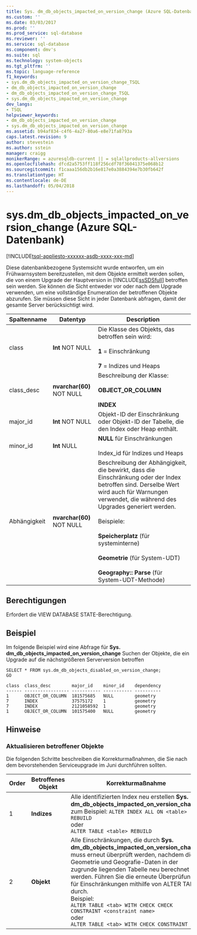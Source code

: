 ```yaml
---
title: Sys. dm_db_objects_impacted_on_version_change (Azure SQL-Datenbank) | Microsoft Docs
ms.custom: ''
ms.date: 03/03/2017
ms.prod: ''
ms.prod_service: sql-database
ms.reviewer: ''
ms.service: sql-database
ms.component: dmv's
ms.suite: sql
ms.technology: system-objects
ms.tgt_pltfrm: ''
ms.topic: language-reference
f1_keywords:
- sys.dm_db_objects_impacted_on_version_change_TSQL
- dm_db_objects_impacted_on_version_change
- dm_db_objects_impacted_on_version_change_TSQL
- sys.dm_db_objects_impacted_on_version_change
dev_langs:
- TSQL
helpviewer_keywords:
- dm_db_objects_impacted_on_version_change
- sys.dm_db_objects_impacted_on_version_change
ms.assetid: b94af834-c4f6-4a27-80a6-e8e71fa8793a
caps.latest.revision: 9
author: stevestein
ms.author: sstein
manager: craigg
monikerRange: = azuresqldb-current || = sqlallproducts-allversions
ms.openlocfilehash: dfcd2a5753ff118f256cdf78f36041375e068b12
ms.sourcegitcommit: f1caaa156db2b16e817e0a3884394e7b30fb642f
ms.translationtype: HT
ms.contentlocale: de-DE
ms.lasthandoff: 05/04/2018
---
```

# <a name="sysdmdbobjectsimpactedonversionchange-azure-sql-database"></a>sys.dm_db_objects_impacted_on_version_change (Azure SQL-Datenbank)
[!INCLUDE[tsql-appliesto-xxxxxx-asdb-xxxx-xxx-md](../../includes/tsql-appliesto-xxxxxx-asdb-xxxx-xxx-md.md)]

  Diese datenbankbezogene Systemsicht wurde entworfen, um ein Frühwarnsystem bereitzustellen, mit dem Objekte ermittelt werden sollen, die von einem Upgrade der Hauptversion in [!INCLUDE[ssSDSfull](../../includes/sssdsfull-md.md)] betroffen sein werden. Sie können die Sicht entweder vor oder nach dem Upgrade verwenden, um eine vollständige Enumeration der betroffenen Objekte abzurufen. Sie müssen diese Sicht in jeder Datenbank abfragen, damit der gesamte Server berücksichtigt wird.  
  
|Spaltenname|Datentyp|Description|  
|-----------------|---------------|-----------------|  
|class|**Int** NOT NULL|Die Klasse des Objekts, das betroffen sein wird:<br /><br /> **1** = Einschränkung<br /><br /> **7** = Indizes und Heaps|  
|class_desc|**nvarchar(60)** NOT NULL|Beschreibung der Klasse:<br /><br /> **OBJECT_OR_COLUMN**<br /><br /> **INDEX**|  
|major_id|**Int** NOT NULL|Objekt-ID der Einschränkung oder Objekt-ID der Tabelle, die den Index oder Heap enthält.|  
|minor_id|**Int** NULL|**NULL** für Einschränkungen<br /><br /> Index_id für Indizes und Heaps|  
|Abhängigkeit|**nvarchar(60)** NOT NULL|Beschreibung der Abhängigkeit, die bewirkt, dass die Einschränkung oder der Index betroffen sind. Derselbe Wert wird auch für Warnungen verwendet, die während des Upgrades generiert werden.<br /><br /> Beispiele:<br /><br /> **Speicherplatz** (für systeminterne)<br /><br /> **Geometrie** (für System-UDT)<br /><br /> **Geography:: Parse** (für System-UDT-Methode)|  
  
## <a name="permissions"></a>Berechtigungen  
 Erfordert die VIEW DATABASE STATE-Berechtigung.  
  
## <a name="example"></a>Beispiel  
 Im folgende Beispiel wird eine Abfrage für **Sys. dm_db_objects_impacted_on_version_change** Suchen der Objekte, die ein Upgrade auf die nächstgrößeren Serverversion betroffen  
  
```  
SELECT * FROM sys.dm_db_objects_disabled_on_version_change;  
GO  
```  
  
```  
class  class_desc        major_id    minor_id    dependency                       
------ ----------------- ----------- ----------- ----------   
1      OBJECT_OR_COLUMN  181575685   NULL        geometry                        
7      INDEX             37575172    1           geometry                        
7      INDEX             2121058592  1           geometry                        
1      OBJECT_OR_COLUMN  101575400   NULL        geometry     
```  
  
## <a name="remarks"></a>Hinweise  
  
### <a name="how-to-update-impacted-objects"></a>Aktualisieren betroffener Objekte  
 Die folgenden Schritte beschreiben die Korrekturmaßnahmen, die Sie nach dem bevorstehenden Serviceupgrade im Juni durchführen sollten.  
  
|Order|Betroffenes Objekt|Korrekturmaßnahme|  
|-----------|---------------------|-----------------------|  
|1|**Indizes**|Alle identifizierten Index neu erstellen **Sys. dm_db_objects_impacted_on_version_change** zum Beispiel:  `ALTER INDEX ALL ON <table> REBUILD`<br />oder<br />`ALTER TABLE <table> REBUILD`|  
|2|**Objekt**|Alle Einschränkungen, die durch **Sys. dm_db_objects_impacted_on_version_change** muss erneut überprüft werden, nachdem die Geometrie und Geografie-Daten in der zugrunde liegenden Tabelle neu berechnet werden. Führen Sie die erneute Überprüfung für Einschränkungen mithilfe von ALTER TABLE durch. <br />Beispiel: <br />`ALTER TABLE <tab> WITH CHECK CHECK CONSTRAINT <constraint name>`<br />oder<br />`ALTER TABLE <tab> WITH CHECK CONSTRAINT ALL`|  
  
  
